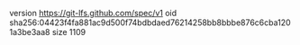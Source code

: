 version https://git-lfs.github.com/spec/v1
oid sha256:04423f4fa881ac9d500f74bdbdaed76214258bb8bbbe876c6cba1201a3be3aa8
size 1109
